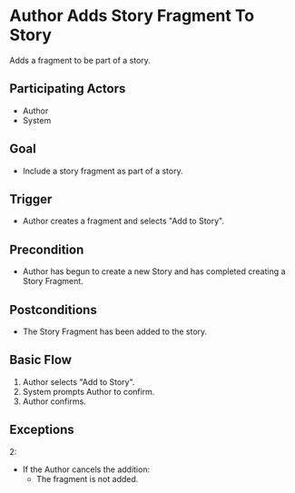 Author Adds Story Fragment To Story
===================================
Adds a fragment to be part of a story.

Participating Actors
--------------------
- Author
- System

Goal
----
- Include a story fragment as part of a story.

Trigger
-------
- Author creates a fragment and selects "Add to Story".

Precondition
------------
- Author has begun to create a new Story and has completed creating a Story
  Fragment.

Postconditions
--------------
- The Story Fragment has been added to the story.

Basic Flow
----------
1. Author selects "Add to Story".
2. System prompts Author to confirm.
3. Author confirms.

Exceptions
----------
2:
- If the Author cancels the addition:
	- The fragment is not added.
